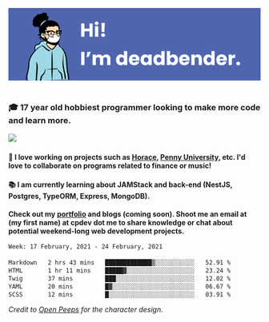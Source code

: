 ![banner](banner.png)

### 🎓 17 year old hobbiest programmer looking to make more code and learn more.

<a href="https://twitter.com/KO4JZT"><img src="https://img.shields.io/badge/ko4jzt%20-%231DA1F2.svg?&style=for-the-badge&logo=Twitter&logoColor=white"/></a>

#### 📝 I love working on projects such as [Horace](https://github.com/knights-of-academia/horace), [Penny University](https://github.com/penny-university/penny_university), etc. I'd love to collaborate on programs related to finance or music!

#### 📚 I am currently learning about JAMStack and back-end (NestJS, Postgres, TypeORM, Express, MongoDB). 

**Check out my [portfolio](https://cpdev.me) and blogs (coming soon). Shoot me an email at (my first name) at cpdev dot me to share knowledge or chat about potential weekend-long web development projects.**



<!--START_SECTION:waka-->
```text
Week: 17 February, 2021 - 24 February, 2021

Markdown   2 hrs 43 mins   █████████████▒░░░░░░░░░░░   52.91 % 
HTML       1 hr 11 mins    █████▓░░░░░░░░░░░░░░░░░░░   23.24 % 
Twig       37 mins         ███░░░░░░░░░░░░░░░░░░░░░░   12.02 % 
YAML       20 mins         █▓░░░░░░░░░░░░░░░░░░░░░░░   06.67 % 
SCSS       12 mins         █░░░░░░░░░░░░░░░░░░░░░░░░   03.91 % 
```
<!--END_SECTION:waka-->

*Credit to [Open Peeps](https://www.openpeeps.com/) for the character design.*
